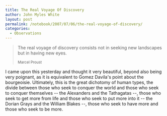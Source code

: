 ```yaml
---
title: The Real Voyage Of Discovery
author: John Myles White
layout: post
permalink: /notebook/2007/07/06/the-real-voyage-of-discovery/
categories:
  - Observations
---
```


<blockquote>
<p>The real voyage of discovery consists not in seeking new landscapes but in having new eyes.</p>

<small>Marcel Proust</small>
</blockquote>

I came upon this yesterday and thought it very beautiful, beyond also being very poignant, as it is equivalent to Gomez Davila's point about the bourgeoisie. Ultimately, this is the great dichotomy of human types, the divide between those who seek to conquer the world and those who seek to conquer themselves -- the Alexanders and the Tathagatas --, those who seek to get more from life and those who seek to put more into it -- the Dorian Grays and the William Blakes --, those who seek to have more and those who seek to be more.
